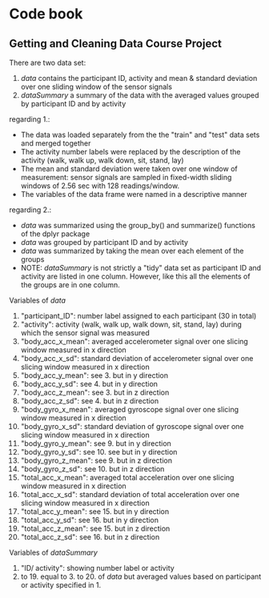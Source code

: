 Code book
=========
Getting and Cleaning Data Course Project
----------------------------------------

There are two data set:
1. *data* contains the participant ID, activity and mean & standard deviation over one sliding window of the sensor signals
2. *dataSummary* a summary of the data with the averaged values grouped by participant ID and by activity

regarding 1.:
* The data was loaded separately from the the "train" and "test" data sets and merged together
* The activity number labels were replaced by the description of the activity (walk, walk up, walk down, sit, stand, lay)
* The mean and standard deviation were taken over one window of measurement: sensor signals are sampled in fixed-width sliding windows of 2.56 sec with 128 readings/window.
* The variables of the data frame were named in a descriptive manner

regarding 2.:
* *data* was summarized using the group_by() and summarize() functions of the dplyr package
* *data* was grouped by participant ID and by activity
* *data* was summarized by taking the mean over each element of the groups 
* NOTE: *dataSummary* is not strictly a "tidy" data set as participant ID and activity are listed in one column. However, like this all the elements of the groups are in one column. 

Variables of *data*
1. "participant_ID": number label assigned to each participant (30 in total) 
2. "activity": activity (walk, walk up, walk down, sit, stand, lay) during which the sensor signal was measured
3. "body_acc_x_mean": averaged accelerometer signal over one slicing window measured in x direction 
4. "body_acc_x_sd": standard deviation of accelerometer signal over one slicing window measured in x direction 
5. "body_acc_y_mean": see 3. but in y direction
6. "body_acc_y_sd": see 4. but in y direction
7. "body_acc_z_mean": see 3. but in z direction
8. "body_acc_z_sd": see 4. but in z direction
9. "body_gyro_x_mean": averaged gyroscope signal over one slicing window measured in x direction
10. "body_gyro_x_sd": standard deviation of gyroscope signal over one slicing window measured in x direction 
11. "body_gyro_y_mean": see 9. but in y direction
12. "body_gyro_y_sd": see 10. see but in y direction
13. "body_gyro_z_mean": see 9. but in z direction
14. "body_gyro_z_sd": see 10. but in z direction
15. "total_acc_x_mean": averaged total acceleration over one slicing window measured in x direction
16. "total_acc_x_sd": standard deviation of total acceleration over one slicing window measured in x direction 
17. "total_acc_y_mean": see 15. but in y direction 
18. "total_acc_y_sd": see 16. but in y direction
19. "total_acc_z_mean": see 15. but in z direction 
20. "total_acc_z_sd": see 16. but in z direction

Variables of *dataSummary*
1. "ID/ activity": showing number label or activity
2. to 19. equal to 3. to 20. of *data* but averaged values based on participant or activity specified in 1.